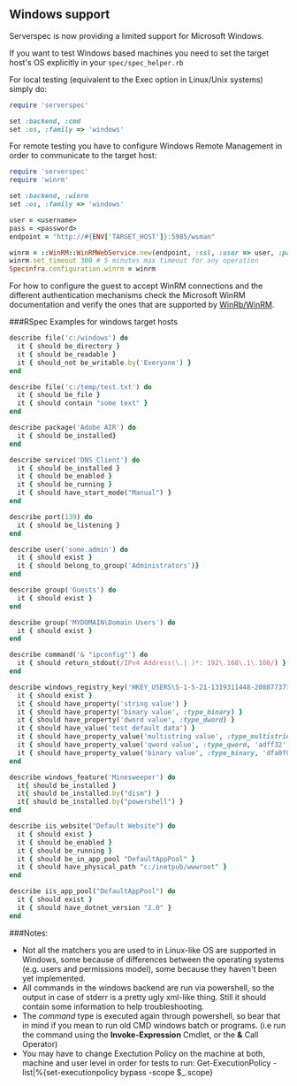 ## Windows support

Serverspec is now providing a limited support for Microsoft Windows.

If you want to test Windows based machines you need to set the target host's OS explicitly in your `spec/spec_helper.rb`

For local testing (equivalent to the Exec option in Linux/Unix systems) simply do:

```ruby
require 'serverspec'

set :backend, :cmd
set :os, :family => 'windows'
```

For remote testing you have to configure Windows Remote Management in order to communicate to the target host:

```ruby
require 'serverspec'
require 'winrm'

set :backend, :winrm
set :os, :family => 'windows'

user = <username>
pass = <password>
endpoint = "http://#{ENV['TARGET_HOST']}:5985/wsman"

winrm = ::WinRM::WinRMWebService.new(endpoint, :ssl, :user => user, :pass => pass, :basic_auth_only => true)
winrm.set_timeout 300 # 5 minutes max timeout for any operation
Specinfra.configuration.winrm = winrm
```

For how to configure the guest to accept WinRM connections and the different authentication mechanisms check the Microsoft WinRM documentation and verify the ones that are supported by [WinRb/WinRM](https://github.com/WinRb/WinRM).


###RSpec Examples for windows target hosts
```ruby
describe file('c:/windows') do
  it { should be_directory }
  it { should be_readable }
  it { should_not be_writable.by('Everyone') }
end

describe file('c:/temp/test.txt') do
  it { should be_file }
  it { should contain "some text" }
end

describe package('Adobe AIR') do
  it { should be_installed}
end

describe service('DNS Client') do
  it { should be_installed }
  it { should be_enabled }
  it { should be_running }
  it { should have_start_mode("Manual") }
end

describe port(139) do
  it { should be_listening }
end

describe user('some.admin') do
  it { should exist }
  it { should belong_to_group('Administrators')}
end

describe group('Guests') do
  it { should exist }
end

describe group('MYDOMAIN\Domain Users') do
  it { should exist }
end

describe command('& "ipconfig"') do
  it { should return_stdout(/IPv4 Address(\.| )*: 192\.168\.1\.100/) }
end

describe windows_registry_key('HKEY_USERS\S-1-5-21-1319311448-2088773778-316617838-32407\Test MyKey') do
  it { should exist }
  it { should have_property('string value') }
  it { should have_property('binary value', :type_binary) }
  it { should have_property('dword value', :type_dword) }
  it { should have_value('test default data') }
  it { should have_property_value('multistring value', :type_multistring, "test\nmulti\nstring\ndata") }
  it { should have_property_value('qword value', :type_qword, 'adff32') }
  it { should have_property_value('binary value', :type_binary, 'dfa0f066') }
end

describe windows_feature('Minesweeper') do
  it{ should be_installed }
  it{ should be_installed.by("dism") }
  it{ should be_installed.by("powershell") }
end

describe iis_website("Default Website") do
  it { should exist }
  it { should be_enabled }
  it { should be_running }
  it { should be_in_app_pool "DefaultAppPool" }
  it { should have_physical_path "c:/inetpub/wwwroot" }
end

describe iis_app_pool("DefaultAppPool") do
  it { should exist }
  it { should have_dotnet_version "2.0" }
end

```

###Notes:
* Not all the matchers you are used to in Linux-like OS are supported in Windows, some because of differences between the operating systems (e.g. users and permissions model), some because they haven't been yet implemented.
* All commands in the windows backend are run via powershell, so the output in case of stderr is a pretty ugly xml-like thing. Still it should contain some information to help troubleshooting.
* The *command* type is executed again through powershell, so bear that in mind if you mean to run old CMD windows batch or programs. (i.e run the command using the **Invoke-Expression** Cmdlet, or the **&** Call Operator)
* You may have to change Exectution Policy on the machine at both, machine and user level in order for tests to run: Get-ExecutionPolicy -list|%{set-executionpolicy bypass -scope $_.scope}

